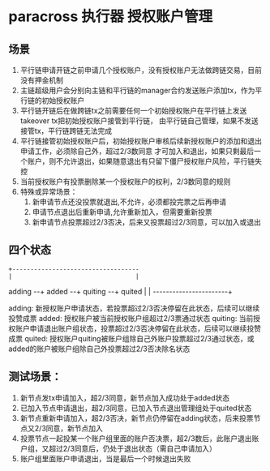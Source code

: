 # paracross 执行器 授权账户管理

## 场景
 1. 平行链申请开链之前申请几个授权账户，没有授权账户无法做跨链交易，目前没有押金机制
 1. 主链超级用户会分别向主链和平行链的manager合约发送账户添加tx，作为平行链的初始授权账户
 1. 平行链开链后在做跨链tx之前需要任何一个初始授权账户在平行链上发送takeover tx把初始授权账户接管到平行链，
    由平行链自己管理，如果不发送接管tx，平行链跨链无法完成
 1. 平行链接管初始授权账户后，初始授权账户审核后续新授权账户的添加和退出申请工作，必须除自己外，超过2/3数同意
    才可加入和退出，如果只剩最后一个账户，则不允许退出，如果随意退出有只留下僵尸授权账户风险，平行链失控
 1. 当前授权账户有投票删除某一个授权账户的权利，2/3数同意的规则
 1. 特殊或异常场景：
    1. 新申请节点还没投票就退出,不允许，必须都投完票之后再申请
    1. 申请节点退出后重新申请,允许重新加入，但需要重新投票
    1. 新申请节点投票超过2/3否决，后来又投票超过2/3同意，可以加入或退出   
    
## 四个状态
    +-----------------------------------
    |                                  |
  adding  --+ added --+ quiting --+ quited
                |                      |
                -----------------------+
  
  adding:  新授权账户申请状态，若投票超过2/3否决停留在此状态，后续可以继续投赞成票
  added:   授权账户被当前授权账户组超过2/3票通过状态
  quiting: 当前授权账户申请退出账户组状态，投票超过2/3否决停留在此状态，后续可以继续投赞成票
  quited:  授权账户quiting被账户组除自己外账户投票超过2/3通过状态，或added的账户被账户组除自己外投票超过2/3否决除名状态   
  
## 测试场景：
 1. 新节点发tx申请加入，超2/3同意，新节点加入成功处于added状态
 1. 已加入节点申请退出，超2/3同意，已加入节点退出管理组处于quited状态
 1. 新节点重新申请加入，超2/3否决，新节点仍停留在adding状态，后来投票节点又2/3同意，新节点加入
 1. 投票节点一起投某一个账户组里面的账户否决票，超2/3数后，此账户退出账户组，又超过2/3同意后，仍处于退出状态（需自己申请加入）
 1. 账户组里面账户申请退出，当是最后一个时候退出失败             